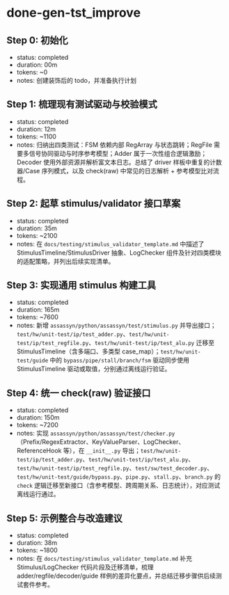 # done-gen-tst_improve

## Step 0: 初始化
- status: completed
- duration: 00m
- tokens: ~0
- notes: 创建装饰后的 todo，并准备执行计划

## Step 1: 梳理现有测试驱动与校验模式
- status: completed
- duration: 12m
- tokens: ~1100
- notes: 归纳出四类测试：FSM 依赖内部 RegArray 与状态跳转；RegFile 需要多信号协同驱动与时序参考模型；Adder 属于一次性组合逻辑激励；Decoder 使用外部资源并解析富文本日志。总结了 driver 样板中重复的计数器/Case 序列模式，以及 check(raw) 中常见的日志解析 + 参考模型比对流程。

## Step 2: 起草 stimulus/validator 接口草案
- status: completed
- duration: 35m
- tokens: ~2100
- notes: 在 `docs/testing/stimulus_validator_template.md` 中描述了 StimulusTimeline/StimulusDriver 抽象、LogChecker 组件及针对四类模块的适配策略，并列出后续实现清单。

## Step 3: 实现通用 stimulus 构建工具
- status: completed
- duration: 165m
- tokens: ~7600
- notes: 新增 `assassyn/python/assassyn/test/stimulus.py` 并导出接口；`test/hw/unit-test/ip/test_adder.py`、`test/hw/unit-test/ip/test_regfile.py`、`test/hw/unit-test/ip/test_alu.py` 迁移至 StimulusTimeline（含多端口、多类型 case_map）；`test/hw/unit-test/guide` 中的 `bypass/pipe/stall/branch/fsm` 驱动同步使用 StimulusTimeline 驱动或取值，分别通过离线运行验证。

## Step 4: 统一 check(raw) 验证接口
- status: completed
- duration: 150m
- tokens: ~7200
- notes: 实现 `assassyn/python/assassyn/test/checker.py`（Prefix/RegexExtractor、KeyValueParser、LogChecker、ReferenceHook 等），在 `__init__.py` 导出；`test/hw/unit-test/ip/test_adder.py`、`test/hw/unit-test/ip/test_alu.py`、`test/hw/unit-test/ip/test_regfile.py`、`test/sw/test_decoder.py`、`test/hw/unit-test/guide/bypass.py`、`pipe.py`、`stall.py`、`branch.py` 的 `check` 逻辑迁移至新接口（含参考模型、跨周期关系、日志统计），对应测试离线运行通过。

## Step 5: 示例整合与改造建议
- status: completed
- duration: 38m
- tokens: ~1800
- notes: 在 `docs/testing/stimulus_validator_template.md` 补充 Stimulus/LogChecker 代码片段及迁移清单，梳理 adder/regfile/decoder/guide 样例的差异化要点，并总结迁移步骤供后续测试套件参考。
